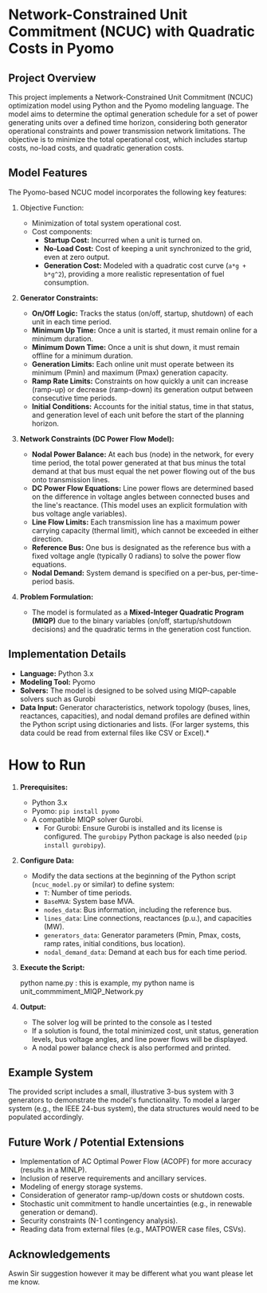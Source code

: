 


# Network-Constrained Unit Commitment (NCUC) with Quadratic Costs in Pyomo

## Project Overview

This project implements a Network-Constrained Unit Commitment (NCUC) optimization model using Python and the Pyomo modeling language. The model aims to determine the optimal generation schedule for a set of power generating units over a defined time horizon, considering both generator operational constraints and power transmission network limitations. The objective is to minimize the total operational cost, which includes startup costs, no-load costs, and quadratic generation costs.

## Model Features

The Pyomo-based NCUC model incorporates the following key features:

1.  Objective Function:
    - Minimization of total system operational cost.
    - Cost components:
        *   **Startup Cost:** Incurred when a unit is turned on.
        *   **No-Load Cost:** Cost of keeping a unit synchronized to the grid, even at zero output.
        *   **Generation Cost:** Modeled with a quadratic cost curve (`a*g + b*g^2`), providing a more realistic representation of fuel consumption.

2.  **Generator Constraints:**
    *   **On/Off Logic:** Tracks the status (on/off, startup, shutdown) of each unit in each time period.
    *   **Minimum Up Time:** Once a unit is started, it must remain online for a minimum duration.
    *   **Minimum Down Time:** Once a unit is shut down, it must remain offline for a minimum duration.
    *   **Generation Limits:** Each online unit must operate between its minimum (Pmin) and maximum (Pmax) generation capacity.
    *   **Ramp Rate Limits:** Constraints on how quickly a unit can increase (ramp-up) or decrease (ramp-down) its generation output between consecutive time periods.
    *   **Initial Conditions:** Accounts for the initial status, time in that status, and generation level of each unit before the start of the planning horizon.

3.  **Network Constraints (DC Power Flow Model):**
    *   **Nodal Power Balance:** At each bus (node) in the network, for every time period, the total power generated at that bus minus the total demand at that bus must equal the net power flowing out of the bus onto transmission lines.
    *   **DC Power Flow Equations:** Line power flows are determined based on the difference in voltage angles between connected buses and the line's reactance. (This model uses an explicit formulation with bus voltage angle variables).
    *   **Line Flow Limits:** Each transmission line has a maximum power carrying capacity (thermal limit), which cannot be exceeded in either direction.
    *   **Reference Bus:** One bus is designated as the reference bus with a fixed voltage angle (typically 0 radians) to solve the power flow equations.
    *   **Nodal Demand:** System demand is specified on a per-bus, per-time-period basis.

4.  **Problem Formulation:**
    *   The model is formulated as a **Mixed-Integer Quadratic Program (MIQP)** due to the binary variables (on/off, startup/shutdown decisions) and the quadratic terms in the generation cost function.

## Implementation Details

*   **Language:** Python 3.x
*   **Modeling Tool:** Pyomo
*   **Solvers:** The model is designed to be solved using MIQP-capable solvers such as Gurobi
*   **Data Input:** Generator characteristics, network topology (buses, lines, reactances, capacities), and nodal demand profiles are defined within the Python script using dictionaries and lists. (For larger systems, this data could be read from external files like CSV or Excel).*

# How to Run

1.  **Prerequisites:**
    *   Python 3.x
    *   Pyomo: `pip install pyomo`
    *   A compatible MIQP solver Gurobi.
        *   For Gurobi: Ensure Gurobi is installed and its license is configured. The `gurobipy` Python package is also needed (`pip install gurobipy`).
       
2.  **Configure Data:**
    *   Modify the data sections at the beginning of the Python script (`ncuc_model.py` or similar) to define system:
        *   `T`: Number of time periods.
        *   `BaseMVA`: System base MVA.
        *   `nodes_data`: Bus information, including the reference bus.
        *   `lines_data`: Line connections, reactances (p.u.), and capacities (MW).
        *   `generators_data`: Generator parameters (Pmin, Pmax, costs, ramp rates, initial conditions, bus location).
        *   `nodal_demand_data`: Demand at each bus for each time period.

3.  **Execute the Script:**
   
    python name.py : this is example, my python name is unit_commmiment_MIQP_Network.py
   

4.  **Output:**
    *   The solver log will be printed to the console as I tested
    *   If a solution is found, the total minimized cost, unit status, generation levels, bus voltage angles, and line power flows will be displayed.
    *   A nodal power balance check is also performed and printed.

## Example System

The provided script includes a small, illustrative 3-bus system with 3 generators to demonstrate the model's functionality. To model a larger system (e.g., the IEEE 24-bus system), the data structures would need to be populated accordingly.

## Future Work / Potential Extensions

*   Implementation of AC Optimal Power Flow (ACOPF) for more accuracy (results in a MINLP).
*   Inclusion of reserve requirements and ancillary services.
*   Modeling of energy storage systems.
*   Consideration of generator ramp-up/down costs or shutdown costs.
*   Stochastic unit commitment to handle uncertainties (e.g., in renewable generation or demand).
*   Security constraints (N-1 contingency analysis).
*   Reading data from external files (e.g., MATPOWER case files, CSVs).

## Acknowledgements

 Aswin Sir suggestion however it may be different what you want please let me know.
